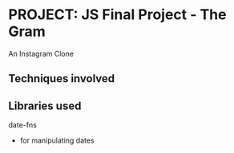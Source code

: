 # PROJECT: JS Final Project - The Gram
An Instagram Clone

## Techniques involved


## Libraries used
date-fns
- for manipulating dates

